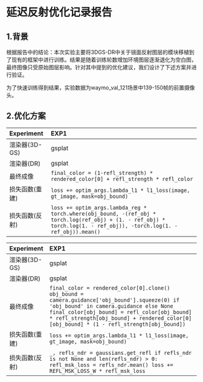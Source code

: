 # 延迟反射优化记录报告
## 1.背景 
根据报告中的结论：本次实验主要将3DGS-DR中关于镜面反射图层的模块移植到了现有的框架中进行训练。结果是随着训练轮数增加环境图层逐渐退化为空白图，最终图像只受原始图层影响。针对其中提到的优化建议，我们设计了下述方案并进行验证。

为了快速训练得到结果，实验数据为waymo_val_121场景中139-150帧的前置摄像头。

## 2.优化方案

| Experiment   |   EXP1 |
|:----------|:-------------|
|   渲染器(3D-GS) | gsplat  |
|   渲染器(DR) |  gsplat |
|   最终成像 | `final_color = (1-refl_strength) * rendered_color[0] + refl_strength * refl_color`  |
|   损失函数(重建) |   `loss += optim_args.lambda_l1 * l1_loss(image, gt_image, mask=obj_bound)` |
|   损失函数(反射) |   `loss += optim_args.lambda_reg * torch.where(obj_bound, -(ref_obj * torch.log(ref_obj) + (1. - ref_obj) * torch.log(1. - ref_obj)), -torch.log(1. - ref_obj)).mean()` |

| Experiment   |   EXP1 |
|:----------|:-------------|
|   渲染器(3D-GS) | gsplat  |
|   渲染器(DR) |  gsplat |
|   最终成像 | `final_color = rendered_color[0].clone() obj_bound = camera.guidance['obj_bound'].squeeze(0) if 'obj_bound' in camera.guidance else None final_color[obj_bound] = refl_color[obj_bound] * refl_strength[obj_bound] + rendered_color[0][obj_bound] * (1 - refl_strength[obj_bound])`  |
|   损失函数(重建) |   `loss += optim_args.lambda_l1 * l1_loss(image, gt_image, mask=obj_bound)` |
|   损失函数(反射) |   `_, refls_ndr = gaussians.get_refl if refls_ndr is not None and len(refls_ndr) > 0: refl_msk_loss = refls_ndr.mean() loss += REFL_MSK_LOSS_W * refl_msk_loss` |

